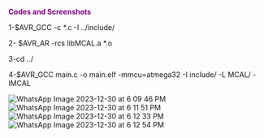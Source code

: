 
<span style="color:purple">**Codes and Screenshots**</span>

1-$AVR_GCC -c *.c -I ../include/

2- $AVR_AR -rcs libMCAL.a *.o

3-cd ../

4-$AVR_GCC main.c -o main.elf -mmcu=atmega32 -I include/ -L MCAL/ -lMCAL 

![WhatsApp Image 2023-12-30 at 6 09 46 PM](https://github.com/RanianMustafa17/EmbeddedLinux/assets/101398177/ba095f1f-9cd4-4e73-810d-ae00036a7236)
![WhatsApp Image 2023-12-30 at 6 11 51 PM](https://github.com/RanianMustafa17/EmbeddedLinux/assets/101398177/adf39b6c-4c64-4f22-84c6-6db7e4973fd2)
![WhatsApp Image 2023-12-30 at 6 12 33 PM](https://github.com/RanianMustafa17/EmbeddedLinux/assets/101398177/26f86f25-6fa8-43e7-8d98-1d91c4864bf6)
![WhatsApp Image 2023-12-30 at 6 12 54 PM](https://github.com/RanianMustafa17/EmbeddedLinux/assets/101398177/791cf946-ca43-4195-ac2c-f0e1d5fcb507)
